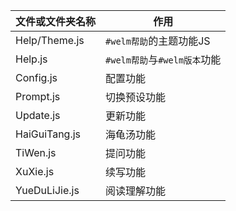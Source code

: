 <div align="center">

| 文件或文件夹名称 | 作用 |
| --- | --- |
| Help/Theme.js | `#welm帮助`的主题功能JS |
| Help.js | `#welm帮助`与`#welm版本`功能 |
| Config.js | 配置功能 |
| Prompt.js | 切换预设功能
| Update.js | 更新功能 |
| HaiGuiTang.js | 海龟汤功能 |
| TiWen.js | 提问功能 |
| XuXie.js | 续写功能 |
| YueDuLiJie.js | 阅读理解功能 |

</div>